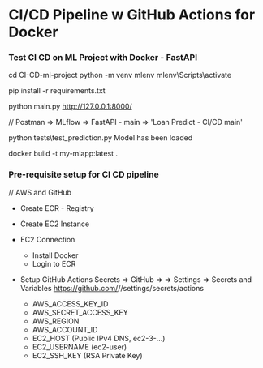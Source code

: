 # CI/CD Pipeline w GitHub Actions for Docker

### Test CI CD on ML Project with Docker - FastAPI
cd CI-CD-ml-project
python -m venv mlenv
mlenv\Scripts\activate

pip install -r requirements.txt

python main.py
http://127.0.0.1:8000/

// Postman => MLflow => FastAPI - main => 'Loan Predict - CI/CD main'

python tests\test_prediction.py
    Model has been loaded

docker build -t my-mlapp:latest .

### Pre-requisite setup for CI CD pipeline

// AWS and GitHub
- Create ECR - Registry
- Create EC2 Instance 
- EC2 Connection
    - Install Docker
    - Login to ECR
- Setup GitHub Actions Secrets => GitHub => <repository> => Settings => Secrets and Variables
    https://github.com/<uid>/<repository>/settings/secrets/actions

    - AWS_ACCESS_KEY_ID
    - AWS_SECRET_ACCESS_KEY
    - AWS_REGION
    - AWS_ACCOUNT_ID
    - EC2_HOST (Public IPv4 DNS, ec2-3-...)
    - EC2_USERNAME (ec2-user)
    - EC2_SSH_KEY (RSA Private Key)
